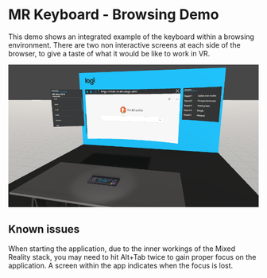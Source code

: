 # MR Keyboard - Browsing Demo
This demo shows an integrated example of the keyboard within a browsing environment. There are two non interactive screens at each side of the browser, to give a taste of what it would be like to work in VR.

![Browsing demo screenshot](./mr_browsing_demo_screenshot.png?raw=true)

## Known issues
When starting the application, due to the inner workings of the Mixed Reality stack, you may need to hit Alt+Tab twice to gain proper focus on the application. A screen within the app indicates when the focus is lost.
